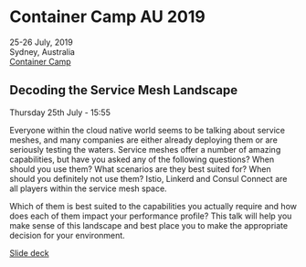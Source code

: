 # Container Camp AU 2019

25-26 July, 2019 <br/>
Sydney, Australia <br/>
[Container Camp](https://2019.container.camp/au/)


## Decoding the Service Mesh Landscape

Thursday 25th July -  15:55

Everyone within the cloud native world seems to be talking about service meshes, and many companies are either already deploying them or are seriously testing the waters. Service meshes offer a number of amazing capabilities, but have you asked any of the following questions? When should you use them? What scenarios are they best suited for? When should you definitely not use them? Istio, Linkerd and Consul Connect are all players within the service mesh space.

Which of them is best suited to the capabilities you actually require and how does each of them impact your performance profile? This talk will help you make sense of this landscape and best place you to make the appropriate decision for your environment.

[Slide deck](Decoding-the-Service-Mesh-Landscape.pdf)
